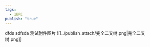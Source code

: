 ```yaml
---
tags:
  - 1BRC
publish: "true"
---
```


dfds
sdfsda
测试附件图片
![[../publish_attach/完全二叉树.png|完全二叉树.png]]
